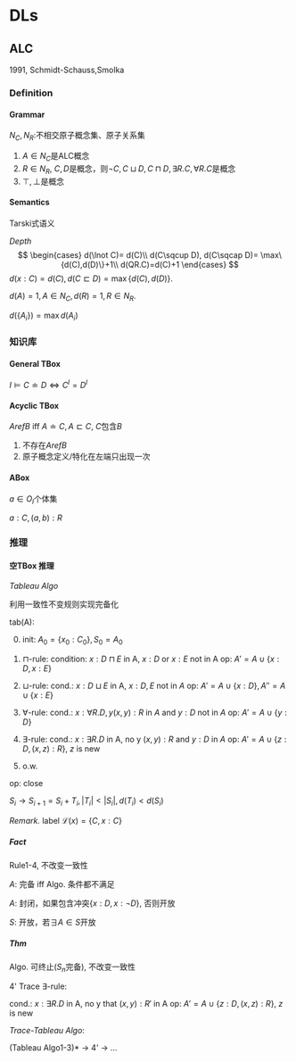 # DLs

## ALC

1991, Schmidt-Schauss,Smolka

### Definition

#### Grammar

$N_C,N_R$:不相交原子概念集、原子关系集

1. $A\in N_C$是ALC概念
2. $R\in N_R$, $C,D$是概念，则$\lnot C, C\sqcup D, C\sqcap D,\exists R.C,\forall R.C$是概念
3. $\top, \bot$是概念

#### Semantics

Tarski式语义

*Depth*
$$
\begin{cases}
d(\lnot C)= d(C)\\
d(C\sqcup D), d(C\sqcap D)= \max\{d(C),d(D)\}+1\\
d(QR.C)=d(C)+1
\end{cases}
$$
$d(x:C)=d(C),d(C\sqsubset D)=\max\{d(C),d(D)\}$.

$d(A)=1, A\in N_C,d(R)=1, R\in N_R$.

$d(\{A_i\})=\max d(A_i)$

### 知识库

#### General TBox

$I\vDash C\doteq D \iff C^I=D^I$

#### Acyclic TBox

$A ref B$ iff $A\doteq C, A\sqsubset C$, $C$包含$B$

1. 不存在$A ref B$
2. 原子概念定义/特化在左端只出现一次

#### ABox

$a\in O_I$个体集

$a:C,(a,b):R$



### 推理



#### 空TBox 推理

*Tableau Algo*

利用一致性不变规则实现完备化


tab(A):

0. init: $A_0=\{x_0:C_0\}, S_0={A_0}$

1. $\sqcap$-rule:
condition: $x: D \sqcap E$ in A, $x:D$ or $x:E$ not in A
op: $A'=A \cup \{x:D,x:E\}$

2. $\sqcup$-rule:
cond.: $x: D\sqcup E$ in A, $x:D,E$ not in $A$
op: $A'=A \cup \{x:D\}, A''=A\cup\{x:E\}$

3. $\forall$-rule:
  cond.: $x: \forall R.D,  y (x,y):R$ in $A$ and $y:D$ not in $A$
  op: $A'=A\cup\{y:D\}$

4. $\exists$-rule:
  cond.: $x: \exists  R.D$ in A, no y $(x,y):R$ and $y:D$ in $A$
  op: $A'=A\cup\{z:D, (x,z):R\}$, $z$ is new
  
5. o.w.

  op: close

$S_i\to S_{i+1} = S_i + T_i, |T_i|<|S_i|, d(T_i)<d(S_i)$



*Remark.* label $\mathcal{L}(x)=\{C, x:C\}$

##### Fact

Rule1-4, 不改变一致性




$A$: 完备 iff Algo. 条件都不满足

$A$: 封闭，如果包含冲突$\{x:D,x:\lnot D\}$, 否则开放

$S:$ 开放，若$\exists A\in S$开放

##### Thm

Algo. 可终止($S_n$完备), 不改变一致性



4' Trace $\exists$-rule:

cond.: $x: \exists R.D$ in A, no y that $(x,y):R'$ in A
op: $A'=A\cup \{z:D, (x,z):R\}$, $z$ is new

*Trace-Tableau Algo*:

(Tableau Algo1-3)* -> 4' -> ...

